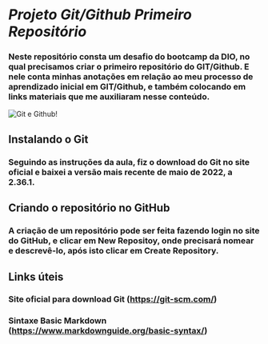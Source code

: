 # _Projeto Git/Github Primeiro Repositório_

### Neste repositório consta um desafio do bootcamp da DIO, no qual precisamos criar o primeiro repositório do GIT/Github. E nele conta minhas anotações em relação ao meu processo de aprendizado inicial em GIT/Github, e também colocando em links materiais que me auxiliaram nesse conteúdo.

![Git e Github!](C:\Users\Rosenir\Documents\BOOTCAMPS\Git\Git_imagem)

## Instalando o Git

### Seguindo as instruções da aula, fiz o download do Git no site oficial e baixei a versão mais recente de maio de 2022, a 2.36.1. 

## Criando o repositório no GitHub
### A criação de um repositório pode ser feita fazendo login no site do GitHub, e clicar em New Repositoy, onde precisará nomear e descrevê-lo, após isto clicar em Create Repository. 


## Links úteis

### Site oficial para download Git (https://git-scm.com/)
### Sintaxe Basic Markdown (https://www.markdownguide.org/basic-syntax/)
